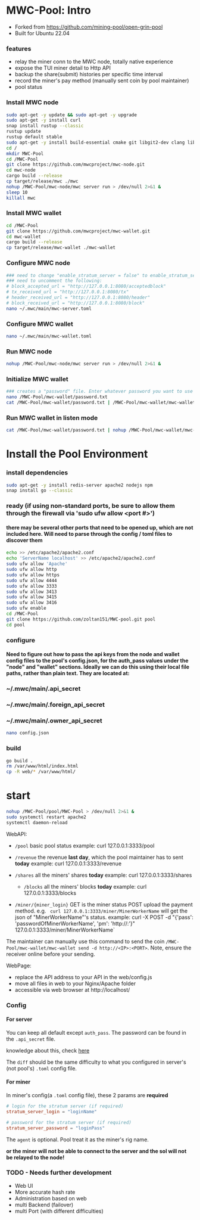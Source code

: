 # MWC-Pool: Intro
- Forked from https://github.com/mining-pool/open-grin-pool
- Built for Ubuntu 22.04

### features
- relay the miner conn to the MWC node, totally native experience
- expose the TUI miner detail to Http API
- backup the share(submit) histories per specific time interval
- record the miner's pay method (manually sent coin by pool maintainer)
- pool status


### Install MWC node
```bash
sudo apt-get -y update && sudo apt-get -y upgrade
sudo apt-get -y install curl
snap install rustup --classic
rustup update
rustup default stable
sudo apt-get -y install build-essential cmake git libgit2-dev clang libncurses-dev libncurses5-dev libncursesw5-dev zlib1g-dev pkg-config libssl-dev llvm zlib1g-dev linux-headers-generic
cd /
mkdir MWC-Pool
cd /MWC-Pool
git clone https://github.com/mwcproject/mwc-node.git
cd mwc-node
cargo build --release
cp target/release/mwc ./mwc
nohup /MWC-Pool/mwc-node/mwc server run > /dev/null 2>&1 &
sleep 10
killall mwc
```


### Install MWC wallet
```bash
cd /MWC-Pool
git clone https://github.com/mwcproject/mwc-wallet.git
cd mwc-wallet
cargo build --release
cp target/release/mwc-wallet ./mwc-wallet
```


### Configure MWC node
```bash
### need to change "enable_stratum_server = false" to enable_stratum_server = true"
### need to uncomment the following:
# block_accepted_url = "http://127.0.0.1:8080/acceptedblock"
# tx_received_url = "http://127.0.0.1:8080/tx"
# header_received_url = "http://127.0.0.1:8080/header"
# block_received_url = "http://127.0.0.1:8080/block"
nano ~/.mwc/main/mwc-server.toml
```


### Configure MWC wallet
```bash
nano ~/.mwc/main/mwc-wallet.toml
```


### Run MWC node
```bash
nohup /MWC-Pool/mwc-node/mwc server run > /dev/null 2>&1 &
```


### Initialize MWC wallet
```bash
### creates a "password" file. Enter whatever password you want to use for the wallet moving forward. This file will be passed to the wallet when launched at startup.
nano /MWC-Pool/mwc-wallet/password.txt
cat /MWC-Pool/mwc-wallet/password.txt | /MWC-Pool/mwc-wallet/mwc-wallet init
```

### Run MWC wallet in listen mode
```bash
cat /MWC-Pool/mwc-wallet/password.txt | nohup /MWC-Pool/mwc-wallet/mwc-wallet listen > /dev/null 2>&1 &
```



# Install the Pool Environment

### install dependencies
```bash
sudo apt-get -y install redis-server apache2 nodejs npm
snap install go --classic
```

### ready (if using non-standard ports, be sure to allow them through the firewall via 'sudo ufw allow <port #>')
#### there may be several other ports that need to be opened up, which are not included here. Will need to parse through the config / toml files to discover them ###
```bash
echo >> /etc/apache2/apache2.conf
echo 'ServerName localhost' >> /etc/apache2/apache2.conf
sudo ufw allow 'Apache'
sudo ufw allow http
sudo ufw allow https
sudo ufw allow 4444
sudo ufw allow 3333 
sudo ufw allow 3413
sudo ufw allow 3415
sudo ufw allow 3416
sudo ufw enable
cd /MWC-Pool
git clone https://github.com/zoltan151/MWC-pool.git pool
cd pool
```

### configure
#### Need to figure out how to pass the api keys from the node and wallet config files to the pool's config.json, for the auth_pass values under the "node" and "wallet" sections. Ideally we can do this using their local file paths, rather than plain text. They are located at:
### ~/.mwc/main/.api_secret
### ~/.mwc/main/.foreign_api_secret
### ~/.mwc/main/.owner_api_secret
```bash
nano config.json
```

### build
```bash
go build .
rm /var/www/html/index.html
cp -R web/* /var/www/html/
```

# start
```bash
nohup /MWC-Pool/pool/MWC-Pool > /dev/null 2>&1 &
sudo systemctl restart apache2
systemctl daemon-reload
```

WebAPI:

- `/pool` basic pool status
        example: curl 127.0.0.1:3333/pool
  
- `/revenue` the revenue **last day**, which the pool maintainer has to sent **today**
        example: curl 127.0.0.1:3333/revenue
  
- `/shares` all the miners' shares **today**
        example: curl 127.0.0.1:3333/shares

  - `/blocks` all the miners' blocks **today**
        example: curl 127.0.0.1:3333/blocks
  
- `/miner/{miner_login}` GET is the miner status
POST upload the payment method. e.g. ` curl 127.0.0.1:3333/miner/MinerWorkerName` will get the json of "MinerWorkerName"'s status. 
        example: curl  -X POST -d "{'pass': 'passwordOfMinerWorkerName', 'pm': 'http://<IP>:<PORT>'}" 127.0.0.1:3333/miner/MinerWorkerName`

The maintainer can manually use this command to send the coin `/MWC-Pool/mwc-wallet/mwc-wallet send -d http://<IP>:<PORT>`. Note, ensure the receiver online before your sending.

WebPage:
- replace the API address to your API in the web/config.js
- move all files in web to your Nginx/Apache folder
- accessible via web browser at http://localhost/

### Config

#### For server

You can keep all default except `auth_pass`. The password can be found in the `.api_secret` file. 
    
knowledge about this, check [here](https://github.com/mimblewimble/grin/blob/master/doc/api/api.md)

The `diff` should be the same difficulty to what you configured in server's (not pool's) `.toml` config file.


#### For miner

In miner's config(a `.toml` config file), these 2 params are **required**

```toml
# login for the stratum server (if required)
stratum_server_login = "loginName"

# password for the stratum server (if required)
stratum_server_password = "loginPass"
```

The `agent` is optional. Pool treat it as the miner's rig name.

**or the miner will not be able to connect to the server and the sol will not be relayed to the node!**

### TODO - Needs further development
- Web UI
- More accurate hash rate
- Administration based on web
- multi Backend (failover)
- multi Port (with different difficulties)


